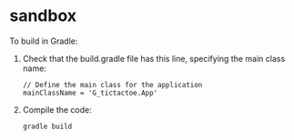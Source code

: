 # sandbox

To build in Gradle:  

1. Check that the build.gradle file has this line, specifying the main class name:

   ```
   // Define the main class for the application
   mainClassName = 'G_tictactoe.App'
   ```

2. Compile the code:

   ```
   gradle build
   ```

